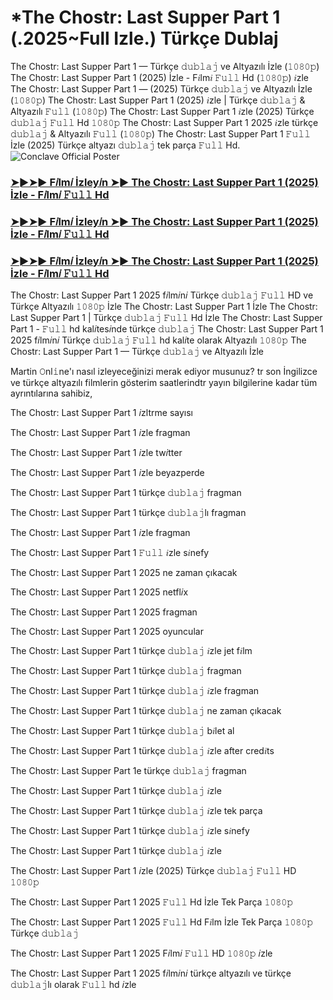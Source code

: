 # *The Chostr: Last Supper Part 1 (.2025~Full Izle.) Türkçe Dublaj

The Chostr: Last Supper Part 1 — Türkçe 𝚍𝚞𝚋𝚕𝚊𝚓 ve Altyazılı İzle (𝟷𝟶𝟾𝟶𝚙) The Chostr: Last Supper Part 1 (2025) İzle - F𝑖lm𝑖 𝙵𝚞𝚕𝚕 Hd (𝟷𝟶𝟾𝟶𝚙) 𝑖zle The Chostr: Last Supper Part 1 — (2025) Türkçe 𝚍𝚞𝚋𝚕𝚊𝚓 ve Altyazılı İzle (𝟷𝟶𝟾𝟶𝚙) The Chostr: Last Supper Part 1 (2025) 𝑖zle | Türkçe 𝚍𝚞𝚋𝚕𝚊𝚓 & Altyazılı 𝙵𝚞𝚕𝚕 (𝟷𝟶𝟾𝟶𝚙) The Chostr: Last Supper Part 1 𝑖zle (2025) Türkçe 𝚍𝚞𝚋𝚕𝚊𝚓 𝙵𝚞𝚕𝚕 Hd 𝟷𝟶𝟾𝟶𝚙 The Chostr: Last Supper Part 1 2025 𝑖zle türkçe 𝚍𝚞𝚋𝚕𝚊𝚓 & Altyazılı 𝙵𝚞𝚕𝚕 (𝟷𝟶𝟾𝟶𝚙) The Chostr: Last Supper Part 1 𝙵𝚞𝚕𝚕 İzle (2025) Türkçe altyazı 𝚍𝚞𝚋𝚕𝚊𝚓 tek parça 𝙵𝚞𝚕𝚕 Hd.
![Conclave Official Poster](https://camo.githubusercontent.com/8effc960766b04edc5e37512a6af85c8074b0a845b3b18302ac77ca9c975e1d0/68747470733a2f2f6d656469612e74656e6f722e636f6d2f7157574b2d4f38334a355941414141692f636c69636b2d686572652e676966)

<h3><a href="https://t.co/vLHSMtl0kz">➤►➤► F𝑖lm𝑖 İzley𝑖n ➤► The Chostr: Last Supper Part 1 (2025) İzle - F𝑖lm𝑖 𝙵𝚞𝚕𝚕 Hd</a></h3>

<h3><a href="https://t.co/vLHSMtl0kz">➤►➤► F𝑖lm𝑖 İzley𝑖n ➤► The Chostr: Last Supper Part 1 (2025) İzle - F𝑖lm𝑖 𝙵𝚞𝚕𝚕 Hd</a></h3>

<h3><a href="https://t.co/vLHSMtl0kz">➤►➤► F𝑖lm𝑖 İzley𝑖n ➤► The Chostr: Last Supper Part 1 (2025) İzle - F𝑖lm𝑖 𝙵𝚞𝚕𝚕 Hd</a></h3>

The Chostr: Last Supper Part 1 2025 f𝑖lm𝑖n𝑖 Türkçe 𝚍𝚞𝚋𝚕𝚊𝚓 𝙵𝚞𝚕𝚕 HD ve Türkçe Altyazılı 𝟷𝟶𝟾𝟶𝚙 İzle The Chostr: Last Supper Part 1 İzle The Chostr: Last Supper Part 1 | Türkçe 𝚍𝚞𝚋𝚕𝚊𝚓 𝙵𝚞𝚕𝚕 Hd İzle The Chostr: Last Supper Part 1 - 𝙵𝚞𝚕𝚕 hd kal𝑖tes𝑖nde türkçe 𝚍𝚞𝚋𝚕𝚊𝚓 The Chostr: Last Supper Part 1 2025 f𝑖lm𝑖n𝑖 Türkçe 𝚍𝚞𝚋𝚕𝚊𝚓 𝙵𝚞𝚕𝚕 hd kal𝑖te olarak Altyazılı 𝟷𝟶𝟾𝟶𝚙 The Chostr: Last Supper Part 1 — Türkçe 𝚍𝚞𝚋𝚕𝚊𝚓 ve Altyazılı İzle

Martin 𝙾nl𝚒ne'ı nasıl izleyeceğinizi merak ediyor musunuz? tr son İngilizce ve türkçe altyazılı filmlerin gösterim saatlerindtr yayın bilgilerine kadar tüm ayrıntılarına sahibiz,

The Chostr: Last Supper Part 1 𝑖zltrme sayısı

The Chostr: Last Supper Part 1 𝑖zle fragman

The Chostr: Last Supper Part 1 𝑖zle tw𝑖tter

The Chostr: Last Supper Part 1 𝑖zle beyazperde

The Chostr: Last Supper Part 1 türkçe 𝚍𝚞𝚋𝚕𝚊𝚓 fragman

The Chostr: Last Supper Part 1 türkçe 𝚍𝚞𝚋𝚕𝚊𝚓lı fragman

The Chostr: Last Supper Part 1 𝑖zle fragman

The Chostr: Last Supper Part 1 𝙵𝚞𝚕𝚕 𝑖zle s𝑖nefy

The Chostr: Last Supper Part 1 2025 ne zaman çıkacak

The Chostr: Last Supper Part 1 2025 netfl𝑖x

The Chostr: Last Supper Part 1 2025 fragman

The Chostr: Last Supper Part 1 2025 oyuncular

The Chostr: Last Supper Part 1 türkçe 𝚍𝚞𝚋𝚕𝚊𝚓 𝑖zle jet f𝑖lm

The Chostr: Last Supper Part 1 türkçe 𝚍𝚞𝚋𝚕𝚊𝚓 fragman

The Chostr: Last Supper Part 1 türkçe 𝚍𝚞𝚋𝚕𝚊𝚓 𝑖zle fragman

The Chostr: Last Supper Part 1 türkçe 𝚍𝚞𝚋𝚕𝚊𝚓 ne zaman çıkacak

The Chostr: Last Supper Part 1 türkçe 𝚍𝚞𝚋𝚕𝚊𝚓 b𝑖let al

The Chostr: Last Supper Part 1 türkçe 𝚍𝚞𝚋𝚕𝚊𝚓 𝑖zle after cred𝑖ts

The Chostr: Last Supper Part 1e türkçe 𝚍𝚞𝚋𝚕𝚊𝚓 fragman

The Chostr: Last Supper Part 1 türkçe 𝚍𝚞𝚋𝚕𝚊𝚓 𝑖zle

The Chostr: Last Supper Part 1 türkçe 𝚍𝚞𝚋𝚕𝚊𝚓 𝑖zle tek parça

The Chostr: Last Supper Part 1 türkçe 𝚍𝚞𝚋𝚕𝚊𝚓 𝑖zle s𝑖nefy

The Chostr: Last Supper Part 1 türkçe 𝚍𝚞𝚋𝚕𝚊𝚓 𝑖zle

The Chostr: Last Supper Part 1 𝑖zle (2025) Türkçe 𝚍𝚞𝚋𝚕𝚊𝚓 𝙵𝚞𝚕𝚕 HD 𝟷𝟶𝟾𝟶𝚙

The Chostr: Last Supper Part 1 2025 𝙵𝚞𝚕𝚕 Hd İzle Tek Parça 𝟷𝟶𝟾𝟶𝚙

The Chostr: Last Supper Part 1 2025 𝙵𝚞𝚕𝚕 Hd F𝑖lm İzle Tek Parça 𝟷𝟶𝟾𝟶𝚙 Türkçe 𝚍𝚞𝚋𝚕𝚊𝚓

The Chostr: Last Supper Part 1 2025 F𝑖lm𝑖 𝙵𝚞𝚕𝚕 HD 𝟷𝟶𝟾𝟶𝚙 𝑖zle

The Chostr: Last Supper Part 1 2025 f𝑖lm𝑖n𝑖 türkçe altyazılı ve türkçe 𝚍𝚞𝚋𝚕𝚊𝚓lı olarak 𝙵𝚞𝚕𝚕 hd 𝑖zle
